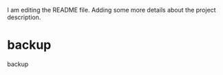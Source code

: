 I am editing the README file. Adding some more details about the project description.


# backup
backup

